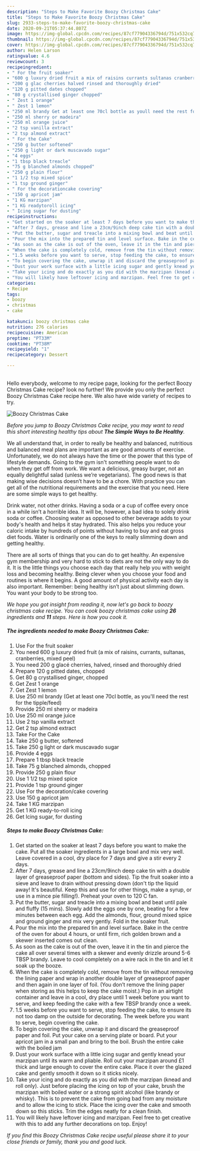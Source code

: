 ```yaml
---
description: "Steps to Make Favorite Boozy Christmas Cake"
title: "Steps to Make Favorite Boozy Christmas Cake"
slug: 2933-steps-to-make-favorite-boozy-christmas-cake
date: 2020-09-21T05:37:44.807Z
image: https://img-global.cpcdn.com/recipes/87cf77904336794d/751x532cq70/boozy-christmas-cake-recipe-main-photo.jpg
thumbnail: https://img-global.cpcdn.com/recipes/87cf77904336794d/751x532cq70/boozy-christmas-cake-recipe-main-photo.jpg
cover: https://img-global.cpcdn.com/recipes/87cf77904336794d/751x532cq70/boozy-christmas-cake-recipe-main-photo.jpg
author: Helen Larson
ratingvalue: 4.6
reviewcount: 3
recipeingredient:
- " For the fruit soaker"
- "600 g luxury dried fruit a mix of raisins currants sultanas cranberries mixed peel"
- "200 g glac cherries halved rinsed and thoroughly dried"
- "120 g pitted dates chopped"
- "80 g crystallised ginger chopped"
- " Zest 1 orange"
- " Zest 1 lemon"
- "250 ml brandy Get at least one 70cl bottle as youll need the rest for the tipplefeed"
- "250 ml sherry or madeira"
- "250 ml orange juice"
- "2 tsp vanilla extract"
- "2 tsp almond extract"
- " For the Cake"
- "250 g butter softened"
- "250 g light or dark muscavado sugar"
- "4 eggs"
- "1 tbsp black treacle"
- "75 g blanched almonds chopped"
- "250 g plain flour"
- "1 1/2 tsp mixed spice"
- "1 tsp ground ginger"
- " For the decorationcake covering"
- "150 g apricot jam"
- "1 KG marzipan"
- "1 KG readytoroll icing"
- " Icing sugar for dusting"
recipeinstructions:
- "Get started on the soaker at least 7 days before you want to make the cake. Put all the soaker ingredients in a large bowl and mix very well. Leave covered in a cool, dry place for 7 days and give a stir every 2 days."
- "After 7 days, grease and line a 23cm/9inch deep cake tin with a double layer of greaseproof paper (bottom and sides). Tip the fruit soaker into a sieve and leave to drain without pressing down (don&#39;t tip the liquid away! It&#39;s beautiful. Keep this and use for other things, make a syrup, or use in a mince pie filling!). Preheat your oven to 120 C fan."
- "Put the butter, sugar and treacle into a mixing bowl and beat until pale and fluffy (15 mins). Slowly add the eggs one by one, beating for a few minutes between each egg. Add the almonds, flour, ground mixed spice and ground ginger and mix very gently. Fold in the soaker fruit."
- "Pour the mix into the prepared tin and level surface. Bake in the centre of the oven for about 4 hours, or until firm, rich golden brown and a skewer inserted comes out clean."
- "As soon as the cake is out of the oven, leave it in the tin and pierce the cake all over several times with a skewer and evenly drizzle around 5-6 TBSP brandy. Leave to cool completely on a wire rack in the tin and let it soak up the booze."
- "When the cake is completely cold, remove from the tin without removing the lining paper and wrap in another double layer of greaseproof paper and then again in one layer of foil. (You don’t remove the lining paper when storing as this helps to keep the cake moist.) Pop in an airtight container and leave in a cool, dry place until 1 week before you want to serve, and keep feeding the cake with a few TBSP brandy once a week."
- "1.5 weeks before you want to serve, stop feeding the cake, to ensure its not too damp on the outside for decorating. The week before you want to serve, begin covering the cake."
- "To begin covering the cake, unwrap it and discard the greaseproof paper and foil. Put your cake on a serving plate or board. Put your apricot jam in a small pan and bring to the boil. Brush the entire cake with the boiled jam"
- "Dust your work surface with a little icing sugar and gently knead your marzipan until its warm and pliable. Roll out your marzipan around £1 thick and large enough to cover the entire cake. Place it over the glazed cake and gently smooth it down so it sticks nicely."
- "Take your icing and do exactly as you did with the marzipan (knead and roll only). Just before placing the icing on top of your cake, brush the marzipan with boiled water or a strong spirit alcohol (like brandy or whisky). This is to prevent the cake from going bad from any moisture and to allow the icing to stick. Place the icing over the cake and smooth down so this sticks. Trim the edges neatly for a clean finish."
- "You will likely have leftover icing and marzipan. Feel free to get creative with this to add any further decorations on top. Enjoy!"
categories:
- Recipe
tags:
- boozy
- christmas
- cake

katakunci: boozy christmas cake 
nutrition: 276 calories
recipecuisine: American
preptime: "PT33M"
cooktime: "PT38M"
recipeyield: "1"
recipecategory: Dessert

---
```

<br>
Hello everybody, welcome to my recipe page, looking for the perfect Boozy Christmas Cake recipe? look no further! We provide you only the perfect Boozy Christmas Cake recipe here. We also have wide variety of recipes to try.
<br>


![Boozy Christmas Cake](https://img-global.cpcdn.com/recipes/87cf77904336794d/751x532cq70/boozy-christmas-cake-recipe-main-photo.jpg)

<i>Before you jump to Boozy Christmas Cake recipe, you may want to read this short interesting healthy tips about <strong>The Simple Ways to Be Healthy</strong>.</i>

We all understand that, in order to really be healthy and balanced, nutritious and balanced meal plans are important as are good amounts of exercise. Unfortunately, we do not always have the time or the power that this type of lifestyle demands. Going to the gym isn't something people want to do when they get off from work. We want a delicious, greasy burger, not an equally delightful salad (unless we’re vegetarians). The good news is that making wise decisions doesn’t have to be a chore. With practice you can get all of the nutritional requirements and the exercise that you need. Here are some simple ways to get healthy.

Drink water, not other drinks. Having a soda or a cup of coffee every once in a while isn’t a horrible idea. It will be, however, a bad idea to solely drink soda or coffee. Choosing water as opposed to other beverage adds to your body's health and helps it stay hydrated. This also helps you reduce your caloric intake by hundreds of points without having to buy and eat gross diet foods. Water is ordinarily one of the keys to really slimming down and getting healthy.

There are all sorts of things that you can do to get healthy. An expensive gym membership and very hard to stick to diets are not the only way to do it. It is the little things you choose each day that really help you with weight loss and becoming healthy. Being clever when you choose your food and routines is where it begins. A good amount of physical activity each day is also important. Remember: being healthy isn’t just about slimming down. You want your body to be strong too. 


<i>We hope you got insight from reading it, now let's go back to boozy christmas cake recipe. You can cook boozy christmas cake using <strong>26</strong> ingredients and <strong>11</strong> steps. Here is how you cook it.
</i>

##### The ingredients needed to make Boozy Christmas Cake:

1. Use  For the fruit soaker
1. You need 600 g luxury dried fruit (a mix of raisins, currants, sultanas, cranberries, mixed peel)
1. You need 200 g glacé cherries, halved, rinsed and thoroughly dried
1. Prepare 120 g pitted dates, chopped
1. Get 80 g crystallised ginger, chopped
1. Get  Zest 1 orange
1. Get  Zest 1 lemon
1. Use 250 ml brandy (Get at least one 70cl bottle, as you&#39;ll need the rest for the tipple/feed)
1. Provide 250 ml sherry or madeira
1. Use 250 ml orange juice
1. Use 2 tsp vanilla extract
1. Get 2 tsp almond extract
1. Take  For the Cake
1. Take 250 g butter, softened
1. Take 250 g light or dark muscavado sugar
1. Provide 4 eggs
1. Prepare 1 tbsp black treacle
1. Take 75 g blanched almonds, chopped
1. Provide 250 g plain flour
1. Use 1 1/2 tsp mixed spice
1. Provide 1 tsp ground ginger
1. Use  For the decoration/cake covering
1. Use 150 g apricot jam
1. Take 1 KG marzipan
1. Get 1 KG ready-to-roll icing
1. Get  Icing sugar, for dusting


##### Steps to make Boozy Christmas Cake:

1. Get started on the soaker at least 7 days before you want to make the cake. Put all the soaker ingredients in a large bowl and mix very well. Leave covered in a cool, dry place for 7 days and give a stir every 2 days.
1. After 7 days, grease and line a 23cm/9inch deep cake tin with a double layer of greaseproof paper (bottom and sides). Tip the fruit soaker into a sieve and leave to drain without pressing down (don&#39;t tip the liquid away! It&#39;s beautiful. Keep this and use for other things, make a syrup, or use in a mince pie filling!). Preheat your oven to 120 C fan.
1. Put the butter, sugar and treacle into a mixing bowl and beat until pale and fluffy (15 mins). Slowly add the eggs one by one, beating for a few minutes between each egg. Add the almonds, flour, ground mixed spice and ground ginger and mix very gently. Fold in the soaker fruit.
1. Pour the mix into the prepared tin and level surface. Bake in the centre of the oven for about 4 hours, or until firm, rich golden brown and a skewer inserted comes out clean.
1. As soon as the cake is out of the oven, leave it in the tin and pierce the cake all over several times with a skewer and evenly drizzle around 5-6 TBSP brandy. Leave to cool completely on a wire rack in the tin and let it soak up the booze.
1. When the cake is completely cold, remove from the tin without removing the lining paper and wrap in another double layer of greaseproof paper and then again in one layer of foil. (You don’t remove the lining paper when storing as this helps to keep the cake moist.) Pop in an airtight container and leave in a cool, dry place until 1 week before you want to serve, and keep feeding the cake with a few TBSP brandy once a week.
1. 1.5 weeks before you want to serve, stop feeding the cake, to ensure its not too damp on the outside for decorating. The week before you want to serve, begin covering the cake.
1. To begin covering the cake, unwrap it and discard the greaseproof paper and foil. Put your cake on a serving plate or board. Put your apricot jam in a small pan and bring to the boil. Brush the entire cake with the boiled jam
1. Dust your work surface with a little icing sugar and gently knead your marzipan until its warm and pliable. Roll out your marzipan around £1 thick and large enough to cover the entire cake. Place it over the glazed cake and gently smooth it down so it sticks nicely.
1. Take your icing and do exactly as you did with the marzipan (knead and roll only). Just before placing the icing on top of your cake, brush the marzipan with boiled water or a strong spirit alcohol (like brandy or whisky). This is to prevent the cake from going bad from any moisture and to allow the icing to stick. Place the icing over the cake and smooth down so this sticks. Trim the edges neatly for a clean finish.
1. You will likely have leftover icing and marzipan. Feel free to get creative with this to add any further decorations on top. Enjoy!


<i>If you find this Boozy Christmas Cake recipe useful please share it to your close friends or family, thank you and good luck.</i>
